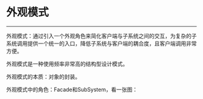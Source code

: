 # 外观模式

---

外观模式：通过引入一个外观角色来简化客户端与子系统之间的交互，为复杂的子系统调用提供一个统一的入口，降低子系统与客户端的耦合度，且客户端调用非常方便。

外观模式是一种使用频率非常高的结构型设计模式。

外观模式的本质：对象的封装。

外观模式中的角色：Facade和SubSystem，看一张图：





